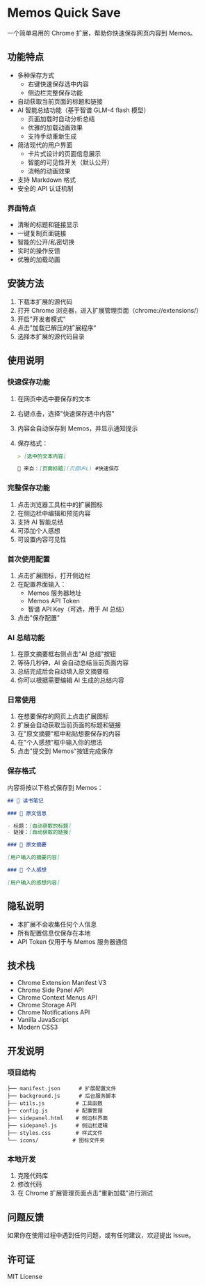 # Memos Quick Save

一个简单易用的 Chrome 扩展，帮助你快速保存网页内容到 Memos。

## 功能特点

- 多种保存方式
  - 右键快速保存选中内容
  - 侧边栏完整保存功能
- 自动获取当前页面的标题和链接
- AI 智能总结功能（基于智谱 GLM-4 flash 模型）
  - 页面加载时自动分析总结
  - 优雅的加载动画效果
  - 支持手动重新生成
- 简洁现代的用户界面
  - 卡片式设计的页面信息展示
  - 智能的可见性开关（默认公开）
  - 流畅的动画效果
- 支持 Markdown 格式
- 安全的 API 认证机制

### 界面特点

- 清晰的标题和链接显示
- 一键复制页面链接
- 智能的公开/私密切换
- 实时的操作反馈
- 优雅的加载动画

## 安装方法

1. 下载本扩展的源代码
2. 打开 Chrome 浏览器，进入扩展管理页面（chrome://extensions/）
3. 开启"开发者模式"
4. 点击"加载已解压的扩展程序"
5. 选择本扩展的源代码目录

## 使用说明

### 快速保存功能

1. 在网页中选中要保存的文本
2. 右键点击，选择"快速保存选中内容"
3. 内容会自动保存到 Memos，并显示通知提示
4. 保存格式：

   ```markdown
   > [选中的文本内容]

   📍 来自：[页面标题](页面URL) #快速保存
   ```

### 完整保存功能

1. 点击浏览器工具栏中的扩展图标
2. 在侧边栏中编辑和预览内容
3. 支持 AI 智能总结
4. 可添加个人感想
5. 可设置内容可见性

### 首次使用配置

1. 点击扩展图标，打开侧边栏
2. 在配置界面输入：
   - Memos 服务器地址
   - Memos API Token
   - 智谱 API Key（可选，用于 AI 总结）
3. 点击"保存配置"

### AI 总结功能

1. 在原文摘要框右侧点击"AI 总结"按钮
2. 等待几秒钟，AI 会自动总结当前页面内容
3. 总结完成后会自动填入原文摘要框
4. 你可以根据需要编辑 AI 生成的总结内容

### 日常使用

1. 在想要保存的网页上点击扩展图标
2. 扩展会自动获取当前页面的标题和链接
3. 在"原文摘要"框中粘贴想要保存的内容
4. 在"个人感想"框中输入你的想法
5. 点击"提交到 Memos"按钮完成保存

### 保存格式

内容将按以下格式保存到 Memos：

```markdown
## 📝 读书笔记

### 📖 原文信息

- 标题：[自动获取的标题]
- 链接：[自动获取的链接]

### 💭 原文摘要

[用户输入的摘要内容]

### 🤔 个人感想

[用户输入的感想内容]
```

## 隐私说明

- 本扩展不会收集任何个人信息
- 所有配置信息仅保存在本地
- API Token 仅用于与 Memos 服务器通信

## 技术栈

- Chrome Extension Manifest V3
- Chrome Side Panel API
- Chrome Context Menus API
- Chrome Storage API
- Chrome Notifications API
- Vanilla JavaScript
- Modern CSS3

## 开发说明

### 项目结构

```
├── manifest.json      # 扩展配置文件
├── background.js      # 后台服务脚本
├── utils.js          # 工具函数
├── config.js         # 配置管理
├── sidepanel.html    # 侧边栏界面
├── sidepanel.js      # 侧边栏逻辑
├── styles.css        # 样式文件
└── icons/           # 图标文件夹
```

### 本地开发

1. 克隆代码库
2. 修改代码
3. 在 Chrome 扩展管理页面点击"重新加载"进行测试

## 问题反馈

如果你在使用过程中遇到任何问题，或有任何建议，欢迎提出 Issue。

## 许可证

MIT License
